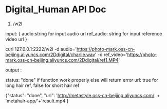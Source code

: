 # Digital_Human API Doc

1. /w2l

input:
{
audio:string for input audio url
ref_audio: string for input reference video url
}

curl 127.0.0.1:2222/w2l -d audio='https://photo-mark.oss-cn-beijing.aliyuncs.com/2Ddigital/charlie.wav' -d ref_video='https://photo-mark.oss-cn-beijing.aliyuncs.com/2Ddigital/ref1.MP4'

output :

status: "done" if function work properly else will return error
url: true for long hair ref, false for short hair ref


{"status": "done", "url": 'http://metastyle.oss-cn-beijing.aliyuncs.com/' + 'metahair-app/'+'result.mp4'}